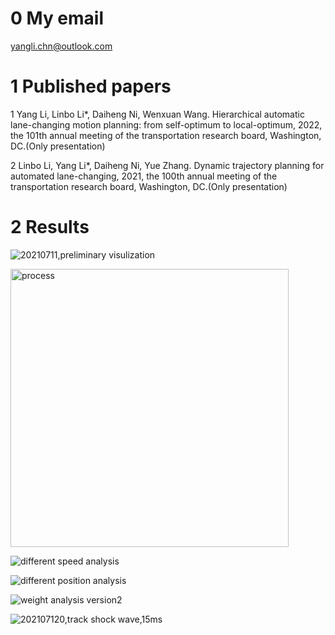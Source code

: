 # 0 My email
yangli.chn@outlook.com

# 1 Published papers
1 Yang Li, Linbo Li*, Daiheng Ni, Wenxuan Wang. Hierarchical automatic lane-changing motion planning: from self-optimum to local-optimum, 2022, the 101th annual meeting of the transportation research board, Washington, DC.(Only presentation)

2 Linbo Li, Yang Li*, Daiheng Ni, Yue Zhang. Dynamic trajectory planning for automated lane-changing, 2021, the 100th annual meeting of the transportation research board, Washington, DC.(Only presentation)

# 2 Results
![20210711,preliminary visulization](https://user-images.githubusercontent.com/102028937/159257502-48c3c625-3e07-4202-8fd3-eb4ab682b876.png)

<img width="445" alt="process" src="https://user-images.githubusercontent.com/102028937/159257552-345aa448-89d7-4611-b15f-2beca774b901.png">

![different speed analysis](https://user-images.githubusercontent.com/102028937/159257574-6a178675-0e85-4dc1-b334-76df4f0f44e7.png)

![different position analysis ](https://user-images.githubusercontent.com/102028937/159257582-dd923618-cc86-4c45-a621-f050c6df939a.png)

![weight analysis version2](https://user-images.githubusercontent.com/102028937/159257597-e8a77288-dea4-4693-b115-3cd2754bb2e8.png)

![202107120,track shock wave,15ms](https://user-images.githubusercontent.com/102028937/159257679-df693259-e417-47e4-8da1-0a9eb6cf0f26.png)

